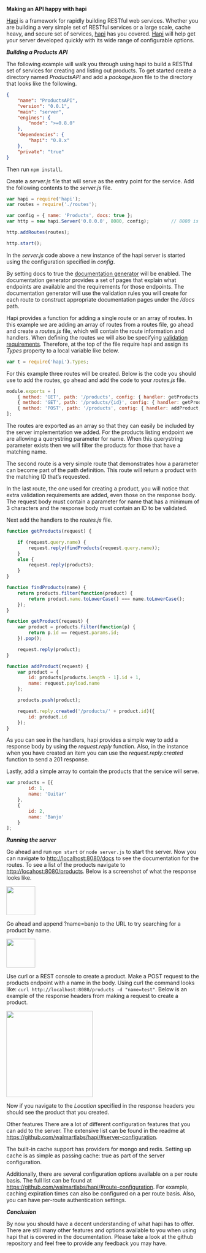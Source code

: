 **Making an API happy with hapi**

[Hapi](http://walmartlabs.github.com/hapi/) is a framework for rapidly building RESTful web services.  Whether you are building a very simple set of RESTful services or a large scale, cache heavy, and secure set of services, [hapi](http://walmartlabs.github.com/hapi/) has you covered.  [Hapi](http://walmartlabs.github.com/hapi/) will help get your server developed quickly with its wide range of configurable options.

***Building a Products API***

The following example will walk you through using hapi to build a RESTful set of services for creating and listing out products.  To get started create a directory named _ProductsAPI_ and add a _package.json_ file to the directory that looks like the following.


```json
{
    "name": "ProductsAPI",
    "version": "0.0.1",
    "main": "server",
    "engines": {
        "node": ">=0.8.0"
    },
    "dependencies": {
        "hapi": "0.8.x"
    },
    "private": "true"
}
```

Then run `npm install`.

Create a _server.js_ file that will serve as the entry point for the service.  Add the following contents to the _server.js_ file.

```javascript
var hapi = require('hapi');
var routes = require('./routes');

var config = { name: 'Products', docs: true };
var http = new hapi.Server('0.0.0.0', 8080, config);        // 8080 is the port to listen on

http.addRoutes(routes);

http.start();
```

In the _server.js_ code above a new instance of the hapi server is started using the configuration specified in _config_.  

By setting docs to true the [documentation generator](https://github.com/walmartlabs/hapi#documentation) will be enabled.  The documentation generator provides a set of pages that explain what endpoints are available and the requirements for those endpoints.  The documentation generator will use the validation rules you will create for each route to construct appropriate documentation pages under the _/docs_ path.

Hapi provides a function for adding a single route or an array of routes.  In this example we are adding an array of routes from a routes file, go ahead and create a _routes.js_ file, which will contain the route information and handlers.  When defining the routes we will also be specifying [validation requirements](https://github.com/walmartlabs/hapi/#data-validation).  Therefore, at the top of the file require hapi and assign its _Types_ property to a local variable like below.

```javascript
var t = require('hapi').Types;
```

For this example three routes will be created.  Below is the code you should use to add the routes, go ahead and add the code to your _routes.js_ file.

```javascript
module.exports = [
    { method: 'GET', path: '/products', config: { handler: getProducts, query: { name: t.String() } } },
    { method: 'GET', path: '/products/{id}', config: { handler: getProduct } },
    { method: 'POST', path: '/products', config: { handler: addProduct, payload: 'parse', schema: { name: t.String().required().min(3) }, response: { id: t.Number().required() } } }
];
```

The routes are exported as an array so that they can easily be included by the server implementation we added.  For the products listing endpoint we are allowing a querystring parameter for name.  When this querystring parameter exists then we will filter the products for those that have a matching name.

The second route is a very simple route that demonstrates how a parameter can become part of the path definition.  This route will return a product with the matching ID that’s requested.

In the last route, the one used for creating a product, you will notice that extra validation requirements are added, even those on the response body.  The request body must contain a parameter for name that has a minimum of 3 characters and the response body must contain an ID to be validated.

Next add the handlers to the _routes.js_ file.

```javascript
function getProducts(request) {

    if (request.query.name) {
        request.reply(findProducts(request.query.name));
    }
    else {
        request.reply(products);
    }
}

function findProducts(name) {
    return products.filter(function(product) {
        return product.name.toLowerCase() === name.toLowerCase();
    });
}

function getProduct(request) {
    var product = products.filter(function(p) {
        return p.id == request.params.id;
    }).pop();

    request.reply(product);
}

function addProduct(request) {
    var product = {
        id: products[products.length - 1].id + 1,
        name: request.payload.name
    };

    products.push(product);

    request.reply.created('/products/' + product.id)({
        id: product.id
    });
}
```

As you can see in the handlers, hapi provides a simple way to add a response body by using the _request.reply_ function.  Also, in the instance when you have created an item you can use the _request.reply.created_ function to send a 201 response.

Lastly, add a simple array to contain the products that the service will serve.

```javascript
var products = [{
        id: 1,
        name: 'Guitar'
    },
    {
        id: 2,
        name: 'Banjo'
    }
];
```

***Running the server***

Go ahead and run ``npm start`` or ``node server.js`` to start the server.  Now you can navigate to <http://localhost:8080/docs> to see the documentation for the routes.  To see a list of the products navigate to <http://locahost:8080/products>.  Below is a screenshot of what the response looks like.

<img src="https://raw.github.com/wpreul/hapi-example/master/images/products.png" height="75px" width="auto" />

Go ahead and append ?name=banjo to the URL to try searching for a product by name.

<img src="https://raw.github.com/wpreul/hapi-example/master/images/banjo.png" height="75px" width="auto" />

Use curl or a REST console to create a product.  Make a POST request to the products endpoint with a name in the body.  Using curl the command looks like: ``curl http://localhost:8080/products -d "name=test"``. Below is an example of the response headers from making a request to create a product.

<img src="https://raw.github.com/wpreul/hapi-example/master/images/headers.png" height="225px" width="auto" />


Now if you navigate to the _Location_ specified in the response headers you should see the product that you created.

Other features
There are a lot of different configuration features that you can add to the server.  The extensive list can be found in the readme at <https://github.com/walmartlabs/hapi/#server-configuration>.

The built-in cache support has providers for mongo and redis.  Setting up cache is as simple as passing cache: true as part of the server configuration.

Additionally, there are several configuration options available on a per route basis.  The full list can be found at <https://github.com/walmartlabs/hapi/#route-configuration>.  For example, caching expiration times can also be configured on a per route basis.  Also, you can have per-route authentication settings.

***Conclusion***

By now you should have a decent understanding of what hapi has to offer.  There are still many other features and options available to you when using hapi that is covered in the documentation.  Please take a look at the github repository and feel free to provide any feedback you may have.

